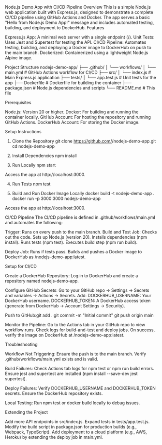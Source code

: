 Node.js Demo App with CI/CD Pipeline
Overview
This is a simple Node.js web application built with Express.js, designed to demonstrate a complete CI/CD pipeline using GitHub Actions and Docker. The app serves a basic "Hello from Node.js Demo App!" message and includes automated testing, building, and deployment to DockerHub.
Features

Express.js App: A minimal web server with a single endpoint (/).
Unit Tests: Uses Jest and Supertest for testing the API.
CI/CD Pipeline: Automates testing, building, and deploying a Docker image to DockerHub on push to the main branch.
Dockerized: Containerized using a lightweight Node.js Alpine image.

Project Structure
nodejs-demo-app/
├── .github/
│   └── workflows/
│       └── main.yml       # GitHub Actions workflow for CI/CD
├── src/
│   └── index.js           # Main Express.js application
├── tests/
│   └── app.test.js        # Unit tests for the app
├── Dockerfile             # Dockerfile for building the container
├── package.json           # Node.js dependencies and scripts
└── README.md              # This file

Prerequisites

Node.js: Version 20 or higher.
Docker: For building and running the container locally.
GitHub Account: For hosting the repository and running GitHub Actions.
DockerHub Account: For storing the Docker image.

Setup Instructions
1. Clone the Repository
git clone https://github.com/<your-username>/nodejs-demo-app.git
cd nodejs-demo-app

2. Install Dependencies
npm install

3. Run Locally
npm start


Access the app at http://localhost:3000.

4. Run Tests
npm test

5. Build and Run Docker Image Locally
docker build -t nodejs-demo-app .
docker run -p 3000:3000 nodejs-demo-app


Access the app at http://localhost:3000.

CI/CD Pipeline
The CI/CD pipeline is defined in .github/workflows/main.yml and automates the following:

Trigger: Runs on every push to the main branch.
Build and Test Job:
Checks out the code.
Sets up Node.js (version 20).
Installs dependencies (npm install).
Runs tests (npm test).
Executes build step (npm run build).


Deploy Job:
Runs if tests pass.
Builds and pushes a Docker image to DockerHub as <your-username>/nodejs-demo-app:latest.



Setup for CI/CD

Create a DockerHub Repository:
Log in to DockerHub and create a repository named nodejs-demo-app.


Configure GitHub Secrets:
Go to your GitHub repo → Settings → Secrets and variables → Actions → Secrets.
Add:
DOCKERHUB_USERNAME: Your DockerHub username.
DOCKERHUB_TOKEN: A DockerHub access token (generate from DockerHub → Account Settings → Security).




Push to GitHub:git add .
git commit -m "Initial commit"
git push origin main


Monitor the Pipeline:
Go to the Actions tab in your GitHub repo to view workflow runs.
Check logs for build-and-test and deploy jobs.
On success, verify the image on DockerHub at <your-username>/nodejs-demo-app:latest.



Troubleshooting

Workflow Not Triggering:
Ensure the push is to the main branch.
Verify .github/workflows/main.yml exists and is valid.


Build Failures:
Check Actions tab logs for npm test or npm run build errors.
Ensure jest and supertest are installed (npm install --save-dev jest supertest).


Deploy Failures:
Verify DOCKERHUB_USERNAME and DOCKERHUB_TOKEN secrets.
Ensure the DockerHub repository exists.


Local Testing:
Run npm test or docker build locally to debug issues.



Extending the Project

Add more API endpoints in src/index.js.
Expand tests in tests/app.test.js.
Modify the build script in package.json for production builds (e.g., Webpack, TypeScript).
Add deployment to a cloud platform (e.g., AWS, Heroku) by extending the deploy job in main.yml.
